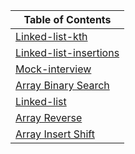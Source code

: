|Table of Contents|
|------------------|
|[Linked-list-kth](./javascript/code-challenges/linked-list-kth/README.md)|
|[Linked-list-insertions](./javascript/code-challenges/linked-list-insertions/README.md)|
|[Mock-interview](./javascript//code-challenges/mock-interview/README.md)
|[Array Binary Search](./javascript/code-challenges/array-binary-search/README.md)|
|[Linked-list](./javascript/code-challenges/linked-list/README.md)|
|[Array Reverse](./javascript/code-challenges/array-reverse/README.md)|
|[Array Insert Shift](./javascript/code-challenges/array-insert-shift/README.md)|
